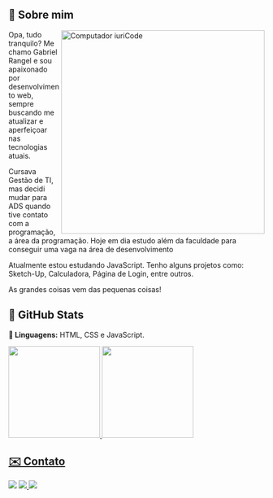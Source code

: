 ## 🌇 Sobre mim

<img src="https://raw.githubusercontent.com/MicaelliMedeiros/micaellimedeiros/master/image/computer-illustration.png" min-width="400px" max-width="400px" width="400px" align="right" alt="Computador iuriCode">

<p align="left"> 
  Opa, tudo tranquilo? Me chamo Gabriel Rangel e sou apaixonado por desenvolvimento web, sempre buscando me atualizar e aperfeiçoar nas tecnologias atuais. 

  Cursava Gestão de TI, mas decidi mudar para ADS quando tive contato com a programação, a área da programação. Hoje em dia estudo além da faculdade para conseguir uma vaga na área de desenvolvimento
  
  Atualmente estou estudando JavaScript. Tenho alguns projetos como: Sketch-Up, Calculadora, Página de Login, entre outros.

  As grandes coisas vem das pequenas coisas!

 <div>

   ## 🚀 GitHub Stats

</p>
<p align="left">
  <strong>🎐 Linguagens:</strong> HTML, CSS e JavaScript.
</p>
   
   <a href="https://github.com/rangelr2">
   <img height="180em" src="https://github-readme-stats.vercel.app/api?username=rangelr2&show_icons=true&theme=midnight-purple&include_all_commits=true&count_private=true"/>
   <img height="180em" src="https://github-readme-stats.vercel.app/api/top-langs/?username=rangelr2&layout=compact&langs_count=6&theme=midnight-purple"/>
</div>
     
     
## ✉️ Contato

  <a href = "mailto:grangellemes@gmail.com"><img src="https://img.shields.io/badge/-Gmail-%23333?style=for-the-badge&logo=gmail&logoColor=white" target="_blank"></a>
  <a href="https://www.linkedin.com/in/rangel-gabriel/" target="_blank"><img src="https://img.shields.io/badge/-LinkedIn-%230077B5?style=for-the-badge&logo=linkedin&logoColor=white" target="_blank"> 
  <a href="https://instagram.com/rangel_ata" target="_blank"><img src="https://img.shields.io/badge/-Instagram-%23E4405F?style=for-the-badge&logo=instagram&logoColor=white" target="_blank"></a></a>   
